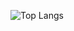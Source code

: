 ![Top Langs](https://github-readme-stats.vercel.app/api/top-langs/?username=LamNg99&size_weight=0.5&count_weight=0.5)
